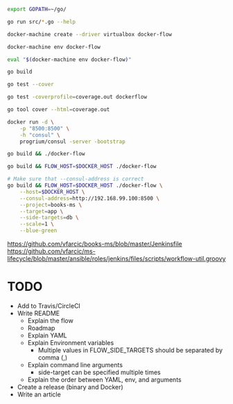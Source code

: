 ```bash
export GOPATH=~/go/

go run src/*.go --help

docker-machine create --driver virtualbox docker-flow

docker-machine env docker-flow

eval "$(docker-machine env docker-flow)"

go build

go test --cover

go test -coverprofile=coverage.out dockerflow

go tool cover --html=coverage.out

docker run -d \
    -p "8500:8500" \
    -h "consul" \
    progrium/consul -server -bootstrap

go build && ./docker-flow

go build && FLOW_HOST=$DOCKER_HOST ./docker-flow

# Make sure that --consul-address is correct
go build && FLOW_HOST=$DOCKER_HOST ./docker-flow \
    --host=$DOCKER_HOST \
    --consul-address=http://192.168.99.100:8500 \
    --project=books-ms \
    --target=app \
    --side-targets=db \
    --scale=1 \
    --blue-green
```

https://github.com/vfarcic/books-ms/blob/master/Jenkinsfile
https://github.com/vfarcic/ms-lifecycle/blob/master/ansible/roles/jenkins/files/scripts/workflow-util.groovy

TODO
====

* Add to Travis/CircleCI
* Write README
  * Explain the flow
  * Roadmap
  * Explain YAML
  * Explain Environment variables
    * Multiple values in FLOW_SIDE_TARGETS should be separated by comma (,)
  * Explain command line arguments
    * side-target can be specified multiple times
  * Explain the order between YAML, env, and arguments
* Create a release (binary and Docker)
* Write an article
